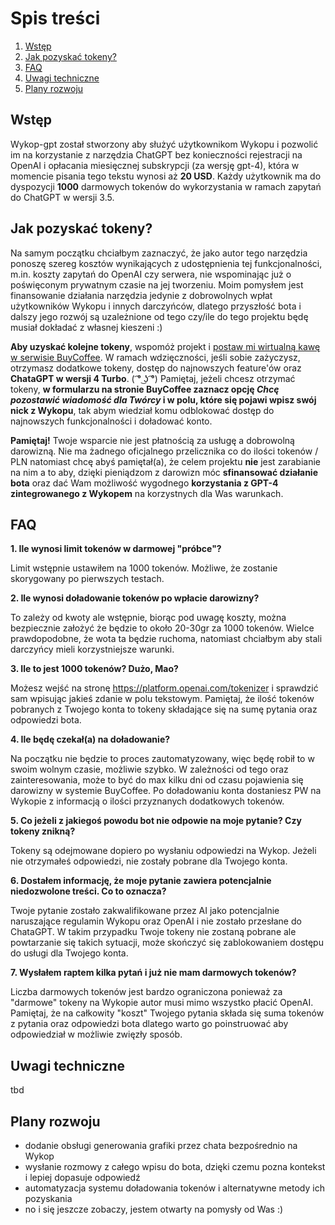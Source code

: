 
# Spis treści
1. [Wstęp](#wstep)
2. [Jak pozyskać tokeny?](#jak-pozyskać-tokeny?)
3. [FAQ](#faq)
4. [Uwagi techniczne](#uwagi-techniczne)
5. [Plany rozwoju](#plany-rozwoju)


## Wstęp
Wykop-gpt został stworzony aby służyć użytkownikom Wykopu i pozwolić im na korzystanie z narzędzia ChatGPT bez konieczności rejestracji na OpenAI i opłacania miesięcznej subskrypcji (za wersję gpt-4), która w momencie pisania tego tekstu wynosi aż **20 USD**. Każdy użytkownik ma do dyspozycji **1000** darmowych tokenów do wykorzystania w ramach zapytań do ChatGPT w wersji 3.5. 

## Jak pozyskać tokeny? 
Na samym początku chciałbym zaznaczyć, że jako autor tego narzędzia ponoszę szereg kosztów wynikających z udostępnienia tej funkcjonalności, m.in. koszty zapytań do OpenAI czy serwera, nie wspominając już o poświęconym prywatnym czasie na jej tworzeniu. Moim pomysłem jest finansowanie działania narzędzia jedynie z dobrowolnych wpłat użytkowników Wykopu i innych darczyńców, dlatego przyszłość bota i dalszy jego rozwój są uzależnione od tego czy/ile do tego projektu będę musiał dokładać z własnej kieszeni :)  

**Aby uzyskać kolejne tokeny**, wspomóż projekt i [postaw mi wirtualną kawę w serwisie BuyCoffee](https://buycoffee.to/sheppard30). W ramach wdzięczności, jeśli sobie zażyczysz, otrzymasz dodatkowe tokeny, dostęp do najnowszych feature'ów oraz **ChataGPT w wersji 4 Turbo**.  ( ͡° ͜ʖ ͡°) Pamiętaj, jeżeli chcesz otrzymać tokeny, **w formularzu na stronie BuyCoffee zaznacz opcję *Chcę pozostawić wiadomość dla Twórcy* i w polu, które się pojawi wpisz swój nick z Wykopu**, tak abym wiedział komu odblokować dostęp do najnowszych funkcjonalności i doładować konto.

**Pamiętaj!** Twoje wsparcie nie jest płatnością za usługę a dobrowolną darowizną. Nie ma żadnego oficjalnego przelicznika co do ilości tokenów / PLN natomiast chcę abyś pamiętał(a), że celem projektu **nie** jest zarabianie na nim a to aby, dzięki pieniądzom z darowizn móc **sfinansować działanie bota** oraz dać Wam możliwość wygodnego **korzystania z GPT-4 zintegrowanego z Wykopem** na korzystnych dla Was warunkach.

## FAQ
**1.  Ile wynosi limit tokenów w darmowej "próbce"?**

Limit wstępnie ustawiłem na 1000 tokenów. Możliwe, że zostanie skorygowany po pierwszych testach.

**2.  Ile wynosi doładowanie tokenów po wpłacie darowizny?**

To zależy od kwoty ale wstępnie, biorąc pod uwagę koszty, można bezpiecznie założyć że będzie to około 20-30gr za 1000 tokenów. Wielce prawdopodobne, że wota ta będzie ruchoma, natomiast chciałbym aby stali darczyńcy mieli korzystniejsze warunki.

**3.  Ile to jest 1000 tokenów? Dużo, Mao?**

Możesz wejść na stronę https://platform.openai.com/tokenizer i sprawdzić sam wpisując jakieś zdanie w polu tekstowym. Pamiętaj, że ilość tokenów pobranych z Twojego konta to tokeny składające się na sumę pytania oraz odpowiedzi bota. 

**4.  Ile będę czekał(a) na doładowanie?**

Na początku nie będzie to proces zautomatyzowany, więc będę robił to w swoim wolnym czasie, możliwie szybko. W zależności od tego oraz zainteresowania, może to być do max kilku dni od czasu pojawienia się darowizny w systemie BuyCoffee. Po doładowaniu konta dostaniesz PW na Wykopie z informacją o ilości przyznanych dodatkowych tokenów. 

**5. Co jeżeli z jakiegoś powodu bot nie odpowie na moje pytanie? Czy tokeny znikną?**

Tokeny są odejmowane dopiero po wysłaniu odpowiedzi na Wykop. Jeżeli nie otrzymałeś odpowiedzi, nie zostały pobrane dla Twojego konta.

 **6. Dostałem informację, że moje pytanie zawiera potencjalnie niedozwolone treści. Co to oznacza?**
 
 Twoje pytanie zostało zakwalifikowane przez AI jako potencjalnie naruszające regulamin Wykopu oraz OpenAI i nie zostało przesłane do ChataGPT. W takim przypadku Twoje tokeny nie zostaną pobrane ale powtarzanie się takich sytuacji, może skończyć się zablokowaniem dostępu do usługi dla Twojego konta. 

 **7. Wysłałem raptem kilka pytań i już nie mam darmowych tokenów?**
 
Liczba darmowych tokenów jest bardzo ograniczona ponieważ za "darmowe" tokeny na Wykopie autor musi mimo wszystko płacić OpenAI. Pamiętaj, że na całkowity "koszt" Twojego pytania składa się suma tokenów z pytania oraz odpowiedzi bota dlatego warto go poinstruować aby odpowiedział w możliwie zwięzły sposób.

## Uwagi techniczne
tbd

## Plany rozwoju

- dodanie obsługi generowania grafiki przez chata bezpośrednio na Wykop
- wysłanie rozmowy z całego wpisu do bota, dzięki czemu pozna kontekst i lepiej dopasuje odpowiedź
- automatyzacja systemu doładowania tokenów i alternatywne metody ich pozyskania
- no i  się jeszcze zobaczy, jestem otwarty na pomysły od Was :)







